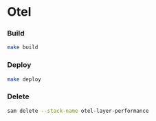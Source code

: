 # Otel

### Build
```bash
make build
```

### Deploy
```bash
make deploy
```

### Delete

```bash
sam delete --stack-name otel-layer-performance
```
